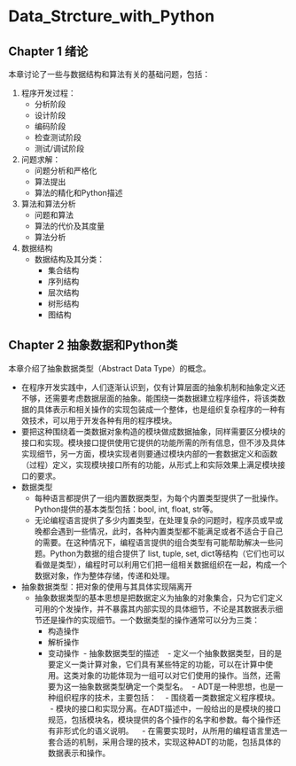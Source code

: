 # Data_Strcture_with_Python
## Chapter 1 绪论
本章讨论了一些与数据结构和算法有关的基础问题，包括：
1. 程序开发过程：
   - 分析阶段
   - 设计阶段
   - 编码阶段
   - 检查测试阶段
   - 测试/调试阶段
2. 问题求解：
   - 问题分析和严格化
   - 算法提出
   - 算法的精化和Python描述
3. 算法和算法分析
   - 问题和算法
   - 算法的代价及其度量
   - 算法分析
4. 数据结构
   - 数据结构及其分类：
     - 集合结构
     - 序列结构
     - 层次结构
     - 树形结构
     - 图结构
     
     
## Chapter 2 抽象数据和Python类
本章介绍了抽象数据类型（Abstract Data Type）的概念。
- 在程序开发实践中，人们逐渐认识到，仅有计算层面的抽象机制和抽象定义还不够，还需要考虑数据层面的抽象。能围绕一类数据建立程序组件，将该类数据的具体表示和相关操作的实现包装成一个整体，也是组织复杂程序的一种有效技术，可以用于开发各种有用的程序模块。
- 要把这种围绕着一类数据对象构造的模块做成数据抽象，同样需要区分模块的接口和实现。模块接口提供使用它提供的功能所需的所有信息，但不涉及具体实现细节，另一方面，模块实现者则要通过模块内部的一套数据定义和函数（过程）定义，实现模块接口所有的功能，从形式上和实际效果上满足模块接口的要求。
- 数据类型
  - 每种语言都提供了一组内置数据类型，为每个内置类型提供了一批操作。Python提供的基本类型包括：bool, int, float, str等。
  - 无论编程语言提供了多少内置类型，在处理复杂的问题时，程序员或早或晚都会遇到一些情况，此时，各种内置类型都不能满足或者不适合于自己的需要。在这种情况下，编程语言提供的组合类型有可能帮助解决一些问题。Python为数据的组合提供了 list, tuple, set, dict等结构（它们也可以看做是类型），编程时可以利用它们把一组相关数据组织在一起，构成一个数据对象，作为整体存储，传递和处理。
- 抽象数据类型：把对象的使用与其具体实现隔离开
  - 抽象数据类型的基本思想是把数据定义为抽象的对象集合，只为它们定义可用的个发操作，并不暴露其内部实现的具体细节，不论是其数据表示细节还是操作的实现细节。一个数据类型的操作通常可以分为三类：
    - 构造操作
    - 解析操作
    - 变动操作
  - 抽象数据类型的描述
    - 定义一个抽象数据类型，目的是要定义一类计算对象，它们具有某些特定的功能，可以在计算中使用。这类对象的功能体现为一组可以对它们使用的操作。当然，还需要为这一抽象数据类型确定一个类型名。
  - ADT是一种思想，也是一种组织程序的技术，主要包括：
    - 围绕着一类数据定义程序模块。
    - 模块的接口和实现分离。在ADT描述中，一般给出的是模块的接口规范，包括模块名，模块提供的各个操作的名字和参数。每个操作还有非形式化的语义说明。
    - 在需要实现时，从所用的编程语言里选一套合适的机制，采用合理的技术，实现这种ADT的功能，包括具体的数据表示和操作。
 

